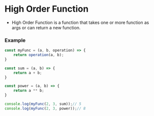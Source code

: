 # High Order Function

- High Order Function is a function that takes one or more function as args or can return a new function.

### Example

```js
const myFunc = (a, b, operation) => {
    return operation(a, b);
}

const sum = (a, b) => {
    return a + b;
}

const power = (a, b) => {
    return a ** b;   
}

console.log(myFunc(2, 3, sum));// 5
console.log(myFunc(2, 3, power));// 8
```